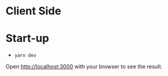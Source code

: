 # Client Side

# Start-up
- `yarn dev`

Open [http://localhost:3000](http://localhost:3000) with your browser to see the result.
